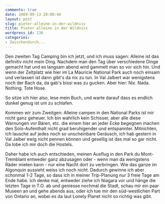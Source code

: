 ```yaml
---
comments: true
date: 2009-09-13 20:00:44
layout: post
slug: pieter-alleine-in-der-wildniss
title: Pieter alleine in der Wildniss
wordpress_id: 138
categories:
- Zwischendurch...
---
```


Den zweiten Tag Camping bin ich jetzt, und ich muss sagen: Alleine ist das definitiv nicht mein Ding. Nachdem man den Tag über verschiedene Dinge gemacht hat und es langsam abend wird gammelt man so vor sich hin. Und wenn der Zeltplatz wie hier im La Mauricie National Park auch noch einsam und verlassen ist dann gibt's da nix zu tun. In Val Jalbert war wenigstens noch der Bach da, da gab's bissi was zu gucken. Aber hier: Nix. Nada. Nothing. Tote Hose.

So sitze ich hier also, lese mein Buch, und warte darauf dass es endlich dunkel genug ist um zu schlafen.

Kommen wir zum Zweitgen: Alleine campen in den National Parks ist mir nicht ganz geheuer. Ich bin wahrlich kein Schisser, aber alle diese Warnungen vor Bären, etc. die einem hier an jeder Ecke begegnen machen den Solo-Aufenthalt nicht grad beruhigender und entspannter. Mitnichten, ich lausche auf jedes noch so unscheinbare Geräusch, ich hab gestern in Val Jalber ewig nicht pennen können und gesellig ist das mal so gar nicht. Da lobe ich mir doch die Hostels.

Daher habe ich auch entschieden, meinen Ausflug in den Park du Mont-Tremblant entweder ganz abzusagen oder - wenn man da wenigstens Räder mieten kann - nur eine Nacht dort zu verbringen. Wie das ganze im Algonquin aussieht weiss ich noch nicht. Dadurch gewinne ich aber schonmal 1-2 Tage, so dass ich in meiner Trip-Planung nur 3 freie Tage am Ende habe. Ich denke mal, entweder ziehe ich Niagara vor und hänge die letzten Tage in T.O. ab und geniesse nochmal die Stadt, schau mir ein paar Museen an und gehe abends aus, oder ich tue mir den süd-westlichen Part von Ontario an, wobei es da laut Lonely Planet nicht so richtig was gibt.
